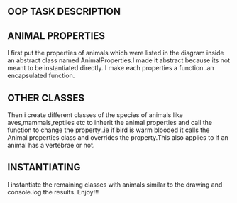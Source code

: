 ## OOP TASK DESCRIPTION
## ANIMAL PROPERTIES
I first put the properties of animals which were listed in the diagram inside an abstract class named AnimalProperties.I made it abstract because its not meant to be instantiated directly.
I make each properties a function..an encapsulated function.

## OTHER CLASSES
Then i create different classes of the species of animals like aves,mammals,reptiles etc to inherit the animal properties and call the function to change the property..ie if bird is warm blooded it calls the Animal properties class and overrides the property.This also applies to if an animal has a vertebrae or not.

## INSTANTIATING
I instantiate the remaining classes with animals similar to the drawing and console.log the results.
Enjoy!!!